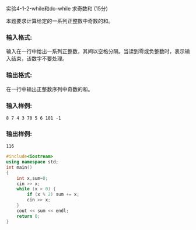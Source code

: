 实验4-1-2-while和do-while 求奇数和 (15分)

本题要求计算给定的一系列正整数中奇数的和。

### 输入格式:

输入在一行中给出一系列正整数，其间以空格分隔。当读到零或负整数时，表示输入结束，该数字不要处理。

### 输出格式:

在一行中输出正整数序列中奇数的和。

### 输入样例:

```in
8 7 4 3 70 5 6 101 -1
```

### 输出样例:

```
116
```



```c++
#include<iostream>
using namespace std;
int main()
{
	int x,sum=0;
	cin >> x;
	while (x > 0) {
		if (x % 2) sum += x;
		cin >> x;
	}
	cout << sum << endl;
	return 0;
}
```

